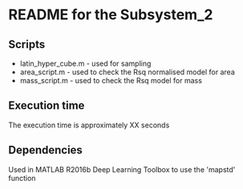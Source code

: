 README for the Subsystem_2
=======

Scripts
-------
* latin_hyper_cube.m - used for sampling
* area_script.m - used to check the Rsq normalised model for area
* mass_script.m - used to check the Rsq model for mass



Execution time
-------
The execution time is approximately XX seconds

Dependencies
-------
Used in MATLAB R2016b
Deep Learning Toolbox to use the 'mapstd' function
